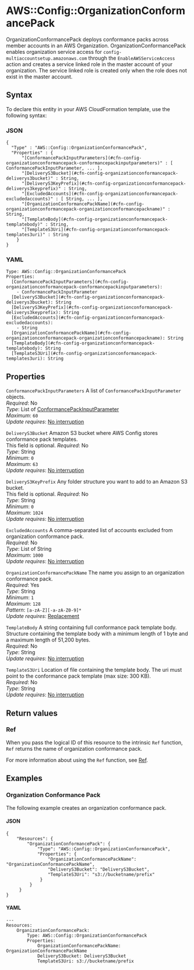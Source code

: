 # AWS::Config::OrganizationConformancePack<a name="aws-resource-config-organizationconformancepack"></a>

OrganizationConformancePack deploys conformance packs across member accounts in an AWS Organization\. OrganizationConformancePack enables organization service access for `config-multiaccountsetup.amazonaws.com` through the `EnableAWSServiceAccess` action and creates a service linked role in the master account of your organization\. The service linked role is created only when the role does not exist in the master account\.

## Syntax<a name="aws-resource-config-organizationconformancepack-syntax"></a>

To declare this entity in your AWS CloudFormation template, use the following syntax:

### JSON<a name="aws-resource-config-organizationconformancepack-syntax.json"></a>

```
{
  "Type" : "AWS::Config::OrganizationConformancePack",
  "Properties" : {
      "[ConformancePackInputParameters](#cfn-config-organizationconformancepack-conformancepackinputparameters)" : [ ConformancePackInputParameter, ... ],
      "[DeliveryS3Bucket](#cfn-config-organizationconformancepack-deliverys3bucket)" : String,
      "[DeliveryS3KeyPrefix](#cfn-config-organizationconformancepack-deliverys3keyprefix)" : String,
      "[ExcludedAccounts](#cfn-config-organizationconformancepack-excludedaccounts)" : [ String, ... ],
      "[OrganizationConformancePackName](#cfn-config-organizationconformancepack-organizationconformancepackname)" : String,
      "[TemplateBody](#cfn-config-organizationconformancepack-templatebody)" : String,
      "[TemplateS3Uri](#cfn-config-organizationconformancepack-templates3uri)" : String
    }
}
```

### YAML<a name="aws-resource-config-organizationconformancepack-syntax.yaml"></a>

```
Type: AWS::Config::OrganizationConformancePack
Properties: 
  [ConformancePackInputParameters](#cfn-config-organizationconformancepack-conformancepackinputparameters): 
    - ConformancePackInputParameter
  [DeliveryS3Bucket](#cfn-config-organizationconformancepack-deliverys3bucket): String
  [DeliveryS3KeyPrefix](#cfn-config-organizationconformancepack-deliverys3keyprefix): String
  [ExcludedAccounts](#cfn-config-organizationconformancepack-excludedaccounts): 
    - String
  [OrganizationConformancePackName](#cfn-config-organizationconformancepack-organizationconformancepackname): String
  [TemplateBody](#cfn-config-organizationconformancepack-templatebody): String
  [TemplateS3Uri](#cfn-config-organizationconformancepack-templates3uri): String
```

## Properties<a name="aws-resource-config-organizationconformancepack-properties"></a>

`ConformancePackInputParameters`  <a name="cfn-config-organizationconformancepack-conformancepackinputparameters"></a>
A list of `ConformancePackInputParameter` objects\.  
*Required*: No  
*Type*: List of [ConformancePackInputParameter](aws-properties-config-organizationconformancepack-conformancepackinputparameter.md)  
*Maximum*: `60`  
*Update requires*: [No interruption](https://docs.aws.amazon.com/AWSCloudFormation/latest/UserGuide/using-cfn-updating-stacks-update-behaviors.html#update-no-interrupt)

`DeliveryS3Bucket`  <a name="cfn-config-organizationconformancepack-deliverys3bucket"></a>
Amazon S3 bucket where AWS Config stores conformance pack templates\.   
This field is optional\.
*Required*: No  
*Type*: String  
*Minimum*: `0`  
*Maximum*: `63`  
*Update requires*: [No interruption](https://docs.aws.amazon.com/AWSCloudFormation/latest/UserGuide/using-cfn-updating-stacks-update-behaviors.html#update-no-interrupt)

`DeliveryS3KeyPrefix`  <a name="cfn-config-organizationconformancepack-deliverys3keyprefix"></a>
Any folder structure you want to add to an Amazon S3 bucket\.  
This field is optional\.
*Required*: No  
*Type*: String  
*Minimum*: `0`  
*Maximum*: `1024`  
*Update requires*: [No interruption](https://docs.aws.amazon.com/AWSCloudFormation/latest/UserGuide/using-cfn-updating-stacks-update-behaviors.html#update-no-interrupt)

`ExcludedAccounts`  <a name="cfn-config-organizationconformancepack-excludedaccounts"></a>
A comma\-separated list of accounts excluded from organization conformance pack\.  
*Required*: No  
*Type*: List of String  
*Maximum*: `1000`  
*Update requires*: [No interruption](https://docs.aws.amazon.com/AWSCloudFormation/latest/UserGuide/using-cfn-updating-stacks-update-behaviors.html#update-no-interrupt)

`OrganizationConformancePackName`  <a name="cfn-config-organizationconformancepack-organizationconformancepackname"></a>
The name you assign to an organization conformance pack\.  
*Required*: Yes  
*Type*: String  
*Minimum*: `1`  
*Maximum*: `128`  
*Pattern*: `[a-zA-Z][-a-zA-Z0-9]*`  
*Update requires*: [Replacement](https://docs.aws.amazon.com/AWSCloudFormation/latest/UserGuide/using-cfn-updating-stacks-update-behaviors.html#update-replacement)

`TemplateBody`  <a name="cfn-config-organizationconformancepack-templatebody"></a>
A string containing full conformance pack template body\. Structure containing the template body with a minimum length of 1 byte and a maximum length of 51,200 bytes\.  
*Required*: No  
*Type*: String  
*Update requires*: [No interruption](https://docs.aws.amazon.com/AWSCloudFormation/latest/UserGuide/using-cfn-updating-stacks-update-behaviors.html#update-no-interrupt)

`TemplateS3Uri`  <a name="cfn-config-organizationconformancepack-templates3uri"></a>
Location of file containing the template body\. The uri must point to the conformance pack template \(max size: 300 KB\)\.  
*Required*: No  
*Type*: String  
*Update requires*: [No interruption](https://docs.aws.amazon.com/AWSCloudFormation/latest/UserGuide/using-cfn-updating-stacks-update-behaviors.html#update-no-interrupt)

## Return values<a name="aws-resource-config-organizationconformancepack-return-values"></a>

### Ref<a name="aws-resource-config-organizationconformancepack-return-values-ref"></a>

 When you pass the logical ID of this resource to the intrinsic `Ref` function, `Ref` returns the name of organization conformance pack\.

For more information about using the `Ref` function, see [Ref](https://docs.aws.amazon.com/AWSCloudFormation/latest/UserGuide/intrinsic-function-reference-ref.html)\.

## Examples<a name="aws-resource-config-organizationconformancepack--examples"></a>



### Organization Conformance Pack<a name="aws-resource-config-organizationconformancepack--examples--Organization_Conformance_Pack"></a>

The following example creates an organization conformance pack\.

#### JSON<a name="aws-resource-config-organizationconformancepack--examples--Organization_Conformance_Pack--json"></a>

```
{
    "Resources": {
        "OrganizationConformancePack": {
            "Type": "AWS::Config::OrganizationConformancePack",
            "Properties": {
                "OrganizationConformancePackName": "OrganizationConformancePackName",
                "DeliveryS3Bucket": "DeliveryS3Bucket",
                "TemplateS3Uri": "s3://bucketname/prefix"
             }
         }
     }
}
```

#### YAML<a name="aws-resource-config-organizationconformancepack--examples--Organization_Conformance_Pack--yaml"></a>

```
---
Resources:
    OrganizationConformancePack:
        Type: AWS::Config::OrganizationConformancePack
        Properties:
            OrganizationConformancePackName: OrganizationConformancePackName
            DeliveryS3Bucket: DeliveryS3Bucket
            TemplateS3Uri: s3://bucketname/prefix
```